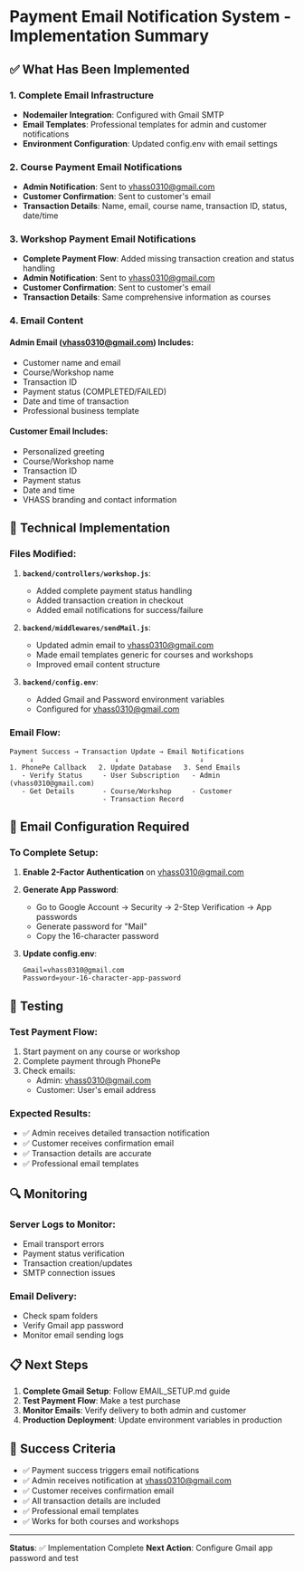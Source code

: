 # Payment Email Notification System - Implementation Summary

## ✅ What Has Been Implemented

### 1. **Complete Email Infrastructure**
- **Nodemailer Integration**: Configured with Gmail SMTP
- **Email Templates**: Professional templates for admin and customer notifications
- **Environment Configuration**: Updated config.env with email settings

### 2. **Course Payment Email Notifications**
- **Admin Notification**: Sent to vhass0310@gmail.com
- **Customer Confirmation**: Sent to customer's email
- **Transaction Details**: Name, email, course name, transaction ID, status, date/time

### 3. **Workshop Payment Email Notifications**
- **Complete Payment Flow**: Added missing transaction creation and status handling
- **Admin Notification**: Sent to vhass0310@gmail.com
- **Customer Confirmation**: Sent to customer's email
- **Transaction Details**: Same comprehensive information as courses

### 4. **Email Content**

#### Admin Email (vhass0310@gmail.com) Includes:
- Customer name and email
- Course/Workshop name
- Transaction ID
- Payment status (COMPLETED/FAILED)
- Date and time of transaction
- Professional business template

#### Customer Email Includes:
- Personalized greeting
- Course/Workshop name
- Transaction ID
- Payment status
- Date and time
- VHASS branding and contact information

## 🔧 Technical Implementation

### Files Modified:

1. **`backend/controllers/workshop.js`**:
   - Added complete payment status handling
   - Added transaction creation in checkout
   - Added email notifications for success/failure

2. **`backend/middlewares/sendMail.js`**:
   - Updated admin email to vhass0310@gmail.com
   - Made email templates generic for courses and workshops
   - Improved email content structure

3. **`backend/config.env`**:
   - Added Gmail and Password environment variables
   - Configured for vhass0310@gmail.com

### Email Flow:

```
Payment Success → Transaction Update → Email Notifications
     ↓                    ↓                    ↓
1. PhonePe Callback   2. Update Database   3. Send Emails
   - Verify Status     - User Subscription   - Admin (vhass0310@gmail.com)
   - Get Details       - Course/Workshop     - Customer
                       - Transaction Record
```

## 📧 Email Configuration Required

### To Complete Setup:

1. **Enable 2-Factor Authentication** on vhass0310@gmail.com
2. **Generate App Password**:
   - Go to Google Account → Security → 2-Step Verification → App passwords
   - Generate password for "Mail"
   - Copy the 16-character password

3. **Update config.env**:
   ```env
   Gmail=vhass0310@gmail.com
   Password=your-16-character-app-password
   ```

## 🚀 Testing

### Test Payment Flow:
1. Start payment on any course or workshop
2. Complete payment through PhonePe
3. Check emails:
   - Admin: vhass0310@gmail.com
   - Customer: User's email address

### Expected Results:
- ✅ Admin receives detailed transaction notification
- ✅ Customer receives confirmation email
- ✅ Transaction details are accurate
- ✅ Professional email templates

## 🔍 Monitoring

### Server Logs to Monitor:
- Email transport errors
- Payment status verification
- Transaction creation/updates
- SMTP connection issues

### Email Delivery:
- Check spam folders
- Verify Gmail app password
- Monitor email sending logs

## 📋 Next Steps

1. **Complete Gmail Setup**: Follow EMAIL_SETUP.md guide
2. **Test Payment Flow**: Make a test purchase
3. **Monitor Emails**: Verify delivery to both admin and customer
4. **Production Deployment**: Update environment variables in production

## 🎯 Success Criteria

- ✅ Payment success triggers email notifications
- ✅ Admin receives notification at vhass0310@gmail.com
- ✅ Customer receives confirmation email
- ✅ All transaction details are included
- ✅ Professional email templates
- ✅ Works for both courses and workshops

---

**Status**: ✅ Implementation Complete
**Next Action**: Configure Gmail app password and test
